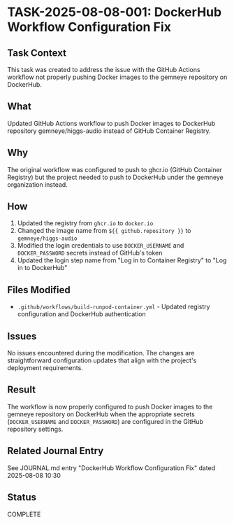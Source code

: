 # TASK-2025-08-08-001: DockerHub Workflow Configuration Fix

## Task Context
This task was created to address the issue with the GitHub Actions workflow not properly pushing Docker images to the gemneye repository on DockerHub.

## What
Updated GitHub Actions workflow to push Docker images to DockerHub repository gemneye/higgs-audio instead of GitHub Container Registry.

## Why
The original workflow was configured to push to ghcr.io (GitHub Container Registry) but the project needed to push to DockerHub under the gemneye organization instead.

## How
1. Updated the registry from `ghcr.io` to `docker.io`
2. Changed the image name from `${{ github.repository }}` to `gemneye/higgs-audio`
3. Modified the login credentials to use `DOCKER_USERNAME` and `DOCKER_PASSWORD` secrets instead of GitHub's token
4. Updated the login step name from "Log in to Container Registry" to "Log in to DockerHub"

## Files Modified
- `.github/workflows/build-runpod-container.yml` - Updated registry configuration and DockerHub authentication

## Issues
No issues encountered during the modification. The changes are straightforward configuration updates that align with the project's deployment requirements.

## Result
The workflow is now properly configured to push Docker images to the gemneye repository on DockerHub when the appropriate secrets (`DOCKER_USERNAME` and `DOCKER_PASSWORD`) are configured in the GitHub repository settings.

## Related Journal Entry
See JOURNAL.md entry "DockerHub Workflow Configuration Fix" dated 2025-08-08 10:30

## Status
COMPLETE